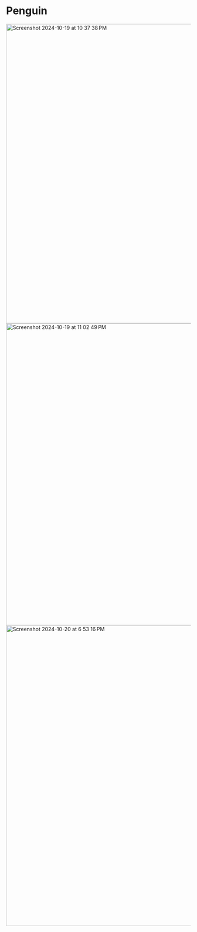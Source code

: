 # Penguin
<img width="815" alt="Screenshot 2024-10-19 at 10 37 38 PM" src="https://github.com/user-attachments/assets/af128192-5837-45fd-8d7e-de41b231939b">

<img width="822" alt="Screenshot 2024-10-19 at 11 02 49 PM" src="https://github.com/user-attachments/assets/c8fcfb49-af00-4d80-8907-efcd39b56ab8">

<img width="819" alt="Screenshot 2024-10-20 at 6 53 16 PM" src="https://github.com/user-attachments/assets/e4fb7b57-7960-4e36-a79e-a500d26f78c0">